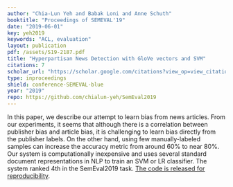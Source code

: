 ```yaml
---
author: "Chia-Lun Yeh and Babak Loni and Anne Schuth"
booktitle: "Proceedings of SEMEVAL'19"
date: "2019-06-01"
key: yeh2019
keywords: "ACL, evaluation"
layout: publication
pdf: /assets/S19-2187.pdf
title: "Hyperpartisan News Detection with GloVe vectors and SVM"
citations: 7
scholar_url: "https://scholar.google.com/citations?view_op=view_citation&hl=en&user=Y3ahb_wAAAAJ&pagesize=100&citation_for_view=Y3ahb_wAAAAJ:_axFR9aDTf0C"
type: inproceedings
shield: conference-SEMEVAL-blue
year: "2019"
repo: https://github.com/chialun-yeh/SemEval2019
---
```


In this paper, we describe our attempt to learn bias from news articles.
From our experiments, it seems that although there is a correlation between publisher bias and article bias, it is
challenging to learn bias directly from the publisher labels. On the other hand, using few manually-labeled samples can
increase the accuracy metric from around 60% to near 80%. Our system is computationally inexpensive and uses several
standard document representations in NLP to train an SVM or LR classifier.
The system ranked 4th in the SemEval2019
task. [The code is released for reproducibility](https://github.com/chialun-yeh/SemEval2019).

